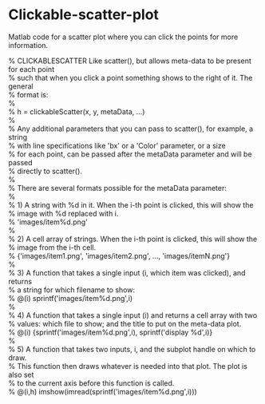 Clickable-scatter-plot
======================

Matlab code for a scatter plot where you can click the points for more information.

% CLICKABLESCATTER Like scatter(), but allows meta-data to be present for each point  
% such that when you click a point something shows to the right of it. The general  
% format is:  
%  
%  h = clickableScatter(x, y, metaData, ...)  
%  
% Any additional parameters that you can pass to scatter(), for example, a string   
% with line specifications like 'bx' or a 'Color' parameter, or a size   
% for each point, can be passed after the metaData parameter and will be passed  
% directly to scatter().  
%  
% There are several formats possible for the metaData parameter:  
%  
% 1) A string with %d in it. When the i-th point is clicked, this will show the  
% image with %d replaced with i.  
%  'images/item%d.png'  
%  
% 2) A cell array of strings. When the i-th point is clicked, this will show the  
% image from the i-th cell.  
%  {'images/item1.png', 'images/item2.png', ..., 'images/itemN.png'}  
%  
% 3) A function that takes a single input (i, which item was clicked), and returns  
% a string for which filename to show:  
%  @(i) sprintf('images/item%d.png',i)  
%  
% 4) A function that takes a single input (i) and returns a cell array with two  
% values: which file to show; and the title to put on the meta-data plot.  
%  @(i) {sprintf('images/item%d.png',i), sprintf('display %d',i)}  
%  
% 5) A function that takes two inputs, i, and the subplot handle on which to draw.  
% This function then draws whatever is needed into that plot. The plot is also set  
% to the current axis before this function is called.  
%  @(i,h) imshow(imread(sprintf('images/item%d.png',i)))  
